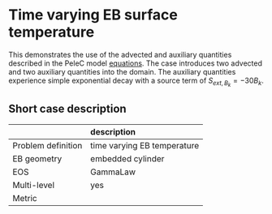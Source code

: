 # Time varying EB surface temperature

This demonstrates the use of the advected and auxiliary quantities described in the PeleC model [equations](https://amrex-combustion.github.io/PeleC/Equations.html). The case introduces two advected and two auxiliary quantities into the domain.  The auxiliary quantities experience simple exponential decay with a source term of $S_{ext,B_k} = -30 B_k$.


## Short case description

|                    | description                                         |
|:-------------------|:----------------------------------------------------|
| Problem definition | time varying EB temperature                         |
| EB geometry        | embedded cylinder                                   |
| EOS                | GammaLaw                                            |
| Multi-level        | yes                                                 |
| Metric             |                                                     |
